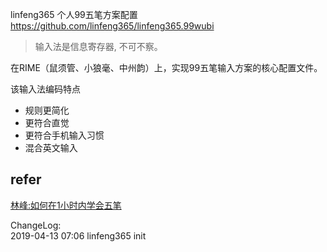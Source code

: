 linfeng365 个人99五笔方案配置  
https://github.com/linfeng365/linfeng365.99wubi

> 输入法是信息寄存器, 不可不察。

在RIME（鼠须管、小狼毫、中州韵）上，实现99五笔输入方案的核心配置文件。

该输入法编码特点

- 规则更简化
- 更符合直觉
- 更符合手机输入习惯
- 混合英文输入



## refer
[林峰:如何在1小时内学会五笔](https://mp.weixin.qq.com/s/O9owo1yJwG4VIpu9xio7Cg)

ChangeLog:  
2019-04-13 07:06 linfeng365 init  
